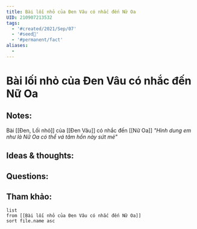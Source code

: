 ```yaml
---
title: Bài lối nhỏ của Đen Vâu có nhắc đến Nữ Oa
UID: 210907213532
tags:
  - '#created/2021/Sep/07'
  - '#seed🥜'
  - '#permanent/fact'
aliases:
  - 
---
```

# Bài lối nhỏ của Đen Vâu có nhắc đến Nữ Oa

## Notes:
Bài [[Đen, Lối nhỏ]] của [[Đen Vâu]] có nhắc đến [[Nữ Oa]]
*"Hình dung em như là Nữ Oa có thể vá tâm hồn này sứt mẻ"*

## Ideas & thoughts:

## Questions:


## Tham khảo:
```dataview
list
from [[Bài lối nhỏ của Đen Vâu có nhắc đến Nữ Oa]]
sort file.name asc
```